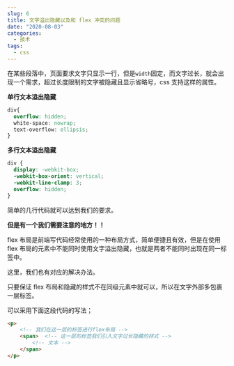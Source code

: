 ```yaml
---
slug: 6
title: 文字溢出隐藏以及和 flex 冲突的问题
date: "2020-08-03"
categories: 
  - 技术
tags: 
  - css
---
```


在某些段落中，页面要求文字只显示一行，但是`width`固定，而文字过长，就会出现一个需求，超过长度限制的文字被隐藏且显示省略号，css 支持这样的属性。

**单行文本溢出隐藏**

````css
div{
  overflow: hidden;
  white-space: nowrap;
  text-overflow: ellipsis;
}
````

**多行文本溢出隐藏**

```css
div {
  display: -webkit-box;
  -webkit-box-orient: vertical;
  -webkit-line-clamp: 3;
  overflow: hidden;
}
```

简单的几行代码就可以达到我们的要求。

**但是有一个我们需要注意的地方！！**

flex 布局是前端写代码经常使用的一种布局方式，简单便捷且有效，但是在使用 flex 布局的元素中不能同时使用文字溢出隐藏，也就是两者不能同时出现在同一标签中。

这里，我们也有对应的解决办法。

只要保证 flex 布局和隐藏的样式不在同级元素中就可以，所以在文字外部多包裹一层标签。

可以采用下面这段代码的写法；

````html
<p>   
    <!-- 我们在这一层的标签进行flex布局 -->
    <span>  <!-- 这一层的标签我们引入文字过长隐藏的样式 -->
        <!-- 文本 -->
    </span>
</p>
````